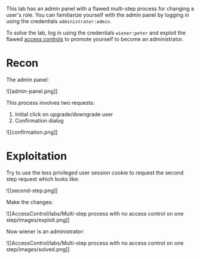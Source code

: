 
This lab has an admin panel with a flawed multi-step process for changing a user's role. You can familiarize yourself with the admin panel by logging in using the credentials `administrator:admin`.

To solve the lab, log in using the credentials `wiener:peter` and exploit the flawed [access controls](https://portswigger.net/web-security/access-control) to promote yourself to become an administrator.

# Recon

The admin panel:

![[admin-panel.png]]

This process involves two requests:
1. Initial click on upgrade/downgrade user
2. Confirmation dialog

![[confirmation.png]]

# Exploitation

Try to use the less privileged user session cookie to request the second step request which looks like:

![[second-step.png]]

Make the changes:

![[AccessControl/labs/Multi-step process with no access control on one step/images/exploit.png]]

Now wiener is an administrator:

![[AccessControl/labs/Multi-step process with no access control on one step/images/solved.png]]

